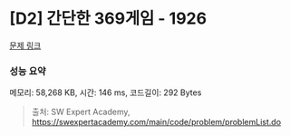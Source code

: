 # [D2] 간단한 369게임 - 1926 

[문제 링크](https://swexpertacademy.com/main/code/problem/problemDetail.do?contestProbId=AV5PTeo6AHUDFAUq) 

### 성능 요약

메모리: 58,268 KB, 시간: 146 ms, 코드길이: 292 Bytes



> 출처: SW Expert Academy, https://swexpertacademy.com/main/code/problem/problemList.do